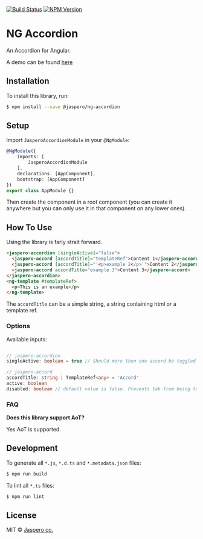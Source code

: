 [![Build Status](https://travis-ci.org/Jaspero/ng-accordion.svg?branch=master)](https://travis-ci.org/jaspero/ng-accordion)
[![NPM Version](https://img.shields.io/npm/v/@jaspero/ng-accordion.svg)](https://www.npmjs.com/package/@jaspero/ng-accordion)

# NG Accordion
An Accordion for Angular.

A demo can be found [here](https://jaspero.co/resources/projects/ng-accordion)

## Installation

To install this library, run:

```bash
$ npm install --save @jaspero/ng-accordion
```

## Setup
Import `JasperoAccordionModule` in your `@NgModule`:

```ts
@NgModule({
    imports: [
        JasperoAccordionModule
    ],
    declarations: [AppComponent],
    bootstrap: [AppComponent]
})
export class AppModule {}
```

Then create the component in a root component (you can create it anywhere but you can only use it in that component on any lower ones).

## How To Use
Using the library is farly strait forward.
```html
<jaspero-accordion [singleActive]="false">
  <jaspero-accord [accordTitle]="templateRef">Content 1</jaspero-accord>
  <jaspero-accord [accordTitle]="'<p>example 2</p>'">Content 2</jaspero-accord>
  <jaspero-accord accordTitle="example 3">Content 3</jaspero-accord>
</jaspero-accordion>
<ng-template #templateRef>
  <p>This is an example</p>
</ng-template>
```

The `accordTitle` can be a simple string, a string containing html or a template ref.

### Options

Available inputs: 

```typescript

// jaspero-accordion
singleActive: boolean = true // Should more then one accord be toggled at the same time

// jaspero-accord
accordTitle: string | TemplateRef<any> = 'Accord'
active: boolean 
disabled: boolean // default value is false. Prevents tab from being toggled
```


### FAQ

**Does this library support AoT?**

Yes AoT is supported. 

## Development

To generate all `*.js`, `*.d.ts` and `*.metadata.json` files:

```bash
$ npm run build
```

To lint all `*.ts` files:

```bash
$ npm run lint
```

## License

MIT © [Jaspero co.](mailto:info@jaspero.co)
